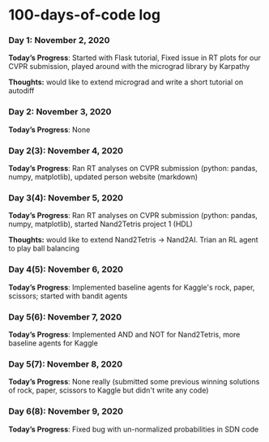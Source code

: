 # 100-days-of-code log

### Day 1: November 2, 2020

**Today’s Progress**: Started with Flask tutorial, Fixed issue in RT plots for our CVPR submission, played around with the micrograd library by Karpathy

**Thoughts:** would like to extend micrograd and write a short tutorial on autodiff

### Day 2: November 3, 2020

**Today’s Progress**: None

### Day 2(3): November 4, 2020

**Today’s Progress**: Ran RT analyses on CVPR submission (python: pandas, numpy, matplotlib), updated person website (markdown)

### Day 3(4): November 5, 2020

**Today’s Progress**: Ran RT analyses on CVPR submission (python: pandas, numpy, matplotlib), started Nand2Tetris project 1 (HDL) 

**Thoughts:** would like to extend Nand2Tetris → Nand2AI. Trian an RL agent to play ball balancing

### Day 4(5): November 6, 2020

**Today’s Progress**: Implemented baseline agents for Kaggle's rock, paper, scissors; started with bandit agents

### Day 5(6): November 7, 2020

**Today’s Progress**: Implemented AND and NOT for Nand2Tetris, more baseline agents for Kaggle

### Day 5(7): November 8, 2020

**Today’s Progress**: None really (submitted some previous winning solutions of rock, paper, scissors to Kaggle but didn't write any code)

### Day 6(8): November 9, 2020

**Today’s Progress**: Fixed bug with un-normalized probabilities in SDN code